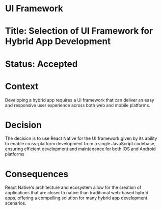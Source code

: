 # UI Framework

# Title: Selection of UI Framework for Hybrid App Development

# Status: Accepted

# Context
Developing a hybrid app requires a UI framework that can deliver an easy and responsive user experience across both web and mobile platforms.

# Decision
The decision is to use React Native for the UI framework given by its ability to enable cross-platform development from a single JavaScript codebase, ensuring efficient development and maintenance for both iOS and Android platforms

# Consequences
React Native's architecture and ecosystem allow for the creation of applications that are closer to native than traditional web-based hybrid apps, offering a compelling solution for many hybrid app development scenarios.
